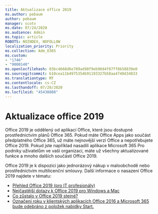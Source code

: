 ```yaml
---
title: Aktualizace office 2019
ms.author: pebaum
author: pebaum
manager: scotv
ms.date: 07/24/2020
ms.audience: Admin
ms.topic: article
ROBOTS: NOINDEX, NOFOLLOW
localization_priority: Priority
ms.collection: Adm_O365
ms.custom:
- "1746"
- "9000140"
ms.openlocfilehash: 03bc4668d6e789ad98f9eb90d4f07ff8b58839e0
ms.sourcegitcommit: b10cea11b4975354b91193327b58aa4740d34833
ms.translationtype: MT
ms.contentlocale: cs-CZ
ms.lasthandoff: 07/28/2020
ms.locfileid: "45438808"
---
```

# <a name="update-to-office-2019"></a>Aktualizace office 2019

Office 2019 je oddělený od aplikací Office, které jsou dostupné prostřednictvím plánů Office 365. Pokud máte Office Apps jako součást předplatného Office 365, už máte nejnovější verzi Office a nepotřebujete Office 2019. Pokud jste například nasadili aplikace Microsoft 365 Pro podniky uživatelům ve vaší organizaci, máte už všechny aktualizované funkce a mnoho dalších součástí Office 2019.

Office 2019 je k dispozici jako jednorázový nákup v maloobchodě nebo prostřednictvím multilicenční smlouvy. Další informace o nasazení Office 2019 najdete v tématu:  

- [Přehled Office 2019 (pro IT profesionály)](https://docs.microsoft.com/deployoffice/office2019/overview)  
- [Nejčastější dotazy k Office 2019 pro Windows a Mac](https://support.microsoft.com/help/4133312)  
- [Co zůstalo v Office 2019 stejné?](https://docs.microsoft.com/deployoffice/office2019/overview#whats-stayed-the-same-in-office-2019)  
- [Označení roku v klientských aplikacích Office 2016 a Microsoft 365 bude odebráno z položek nabídky Start.](https://support.office.com/article/8fe5e052-76d2-49de-af30-2e84ed3da907?wt.mc_id=Alchemy_ClientDIA)